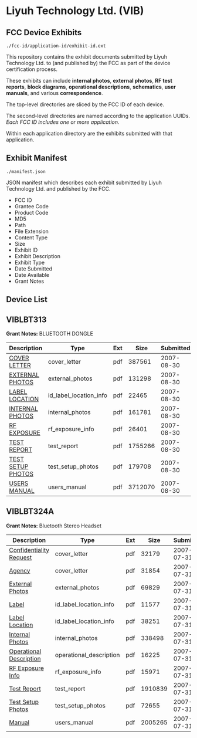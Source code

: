# Liyuh Technology Ltd. (VIB)
## FCC Device Exhibits

```
./fcc-id/application-id/exhibit-id.ext
```

This repository contains the exhibit documents submitted by Liyuh Technology Ltd. to (and published by) the FCC as part of the device certification process.

These exhibits can include **internal photos**, **external photos**, **RF test reports**, **block diagrams**, **operational descriptions**, **schematics**, **user manuals**, and various **correspondence**.

The top-level directories are sliced by the FCC ID of each device.

The second-level directories are named according to the application UUIDs. *Each FCC ID includes one or more application.*

Within each application directory are the exhibits submitted with that application. 

## Exhibit Manifest

```
./manifest.json
```

JSON manifest which describes each exhibit submitted by Liyuh Technology Ltd. and published by the FCC.

- FCC ID
- Grantee Code
- Product Code
- MD5
- Path
- File Extension
- Content Type
- Size
- Exhibit ID
- Exhibit Description
- Exhibit Type
- Date Submitted
- Date Available
- Grant Notes

## Device List
## VIBLBT313
**Grant Notes:** BLUETOOTH DONGLE

| Description | Type | Ext | Size | Submitted | Available |
| ----------- | ---- | --- | ---- | --------- | --------- |
| [COVER LETTER](VIBLBT313/d318ce5fe5f4215010f91a596add4655/835735.pdf) | cover_letter | pdf | 387561 | 2007-08-30 | 2007-08-30 |
| [EXTERNAL PHOTOS](VIBLBT313/d318ce5fe5f4215010f91a596add4655/835736.pdf) | external_photos | pdf | 131298 | 2007-08-30 | 2007-08-30 |
| [LABEL LOCATION](VIBLBT313/d318ce5fe5f4215010f91a596add4655/835738.pdf) | id_label_location_info | pdf | 22465 | 2007-08-30 | 2007-08-30 |
| [INTERNAL PHOTOS](VIBLBT313/d318ce5fe5f4215010f91a596add4655/835737.pdf) | internal_photos | pdf | 161781 | 2007-08-30 | 2007-08-30 |
| [RF EXPOSURE](VIBLBT313/d318ce5fe5f4215010f91a596add4655/835739.pdf) | rf_exposure_info | pdf | 26401 | 2007-08-30 | 2007-08-30 |
| [TEST REPORT](VIBLBT313/d318ce5fe5f4215010f91a596add4655/835740.pdf) | test_report | pdf | 1755266 | 2007-08-30 | 2007-08-30 |
| [TEST SETUP PHOTOS](VIBLBT313/d318ce5fe5f4215010f91a596add4655/835741.pdf) | test_setup_photos | pdf | 179708 | 2007-08-30 | 2007-08-30 |
| [USERS MANUAL](VIBLBT313/d318ce5fe5f4215010f91a596add4655/835742.pdf) | users_manual | pdf | 3712070 | 2007-08-30 | 2007-08-30 |
## VIBLBT324A
**Grant Notes:** Bluetooth Stereo Headset

| Description | Type | Ext | Size | Submitted | Available |
| ----------- | ---- | --- | ---- | --------- | --------- |
| [Confidentiality Request](VIBLBT324A/9311730ee1a94098dc08422eea72bc02/823648.pdf) | cover_letter | pdf | 32179 | 2007-07-31 | 2007-07-31 |
| [Agency](VIBLBT324A/9311730ee1a94098dc08422eea72bc02/823649.pdf) | cover_letter | pdf | 31854 | 2007-07-31 | 2007-07-31 |
| [External Photos](VIBLBT324A/9311730ee1a94098dc08422eea72bc02/823638.pdf) | external_photos | pdf | 69829 | 2007-07-31 | 2007-07-31 |
| [Label](VIBLBT324A/9311730ee1a94098dc08422eea72bc02/823639.pdf) | id_label_location_info | pdf | 11577 | 2007-07-31 | 2007-07-31 |
| [Label Location](VIBLBT324A/9311730ee1a94098dc08422eea72bc02/823640.pdf) | id_label_location_info | pdf | 38251 | 2007-07-31 | 2007-07-31 |
| [Internal Photos](VIBLBT324A/9311730ee1a94098dc08422eea72bc02/823641.pdf) | internal_photos | pdf | 338498 | 2007-07-31 | 2007-07-31 |
| [Operational Description](VIBLBT324A/9311730ee1a94098dc08422eea72bc02/823642.pdf) | operational_description | pdf | 16225 | 2007-07-31 | 2007-07-31 |
| [RF Exposure Info](VIBLBT324A/9311730ee1a94098dc08422eea72bc02/823647.pdf) | rf_exposure_info | pdf | 15971 | 2007-07-31 | 2007-07-31 |
| [Test Report](VIBLBT324A/9311730ee1a94098dc08422eea72bc02/823644.pdf) | test_report | pdf | 1910839 | 2007-07-31 | 2007-07-31 |
| [Test Setup Photos](VIBLBT324A/9311730ee1a94098dc08422eea72bc02/823645.pdf) | test_setup_photos | pdf | 72655 | 2007-07-31 | 2007-07-31 |
| [Manual](VIBLBT324A/9311730ee1a94098dc08422eea72bc02/823646.pdf) | users_manual | pdf | 2005265 | 2007-07-31 | 2007-07-31 |
